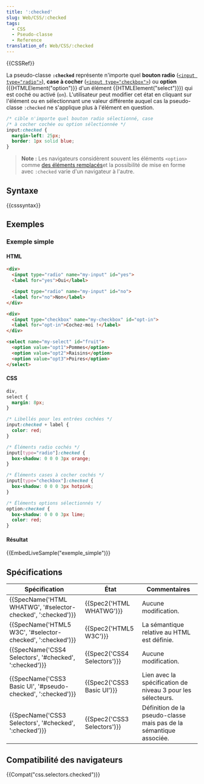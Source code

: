 ```yaml
---
title: ':checked'
slug: Web/CSS/:checked
tags:
  - CSS
  - Pseudo-classe
  - Reference
translation_of: Web/CSS/:checked
---
```

{{CSSRef}}

La pseudo-classe **`:checked`** représente n'importe quel **bouton radio** ([`<input type="radio">`](/fr/docs/Web/HTML/Element/Input/radio)), **case à cocher** ([`<input type="checkbox">`](/fr/docs/Web/HTML/Element/Input/checkbox)) ou **option** ({{HTMLElement("option")}} d'un élément {{HTMLElement("select")}}) qui est coché ou activé (`on`). L'utilisateur peut modifier cet état en cliquant sur l'élément ou en sélectionnant une valeur différente auquel cas la pseudo-classe `:checked` ne s'applique plus à l'élément en question.

```css
/* cible n'importe quel bouton radio sélectionné, case
/* à cocher cochée ou option sélectionnée */
input:checked {
  margin-left: 25px;
  border: 1px solid blue;
}
```

> **Note :** Les navigateurs considèrent souvent les éléments `<option>` comme [des éléments remplacés](/fr/docs/Web/CSS/%C3%89l%C3%A9ment_remplac%C3%A9)et la possibilité de mise en forme avec `:checked` varie d'un navigateur à l'autre.

## Syntaxe

{{csssyntax}}

## Exemples

### Exemple simple

#### HTML

```html
<div>
  <input type="radio" name="my-input" id="yes">
  <label for="yes">Oui</label>

  <input type="radio" name="my-input" id="no">
  <label for="no">Non</label>
</div>

<div>
  <input type="checkbox" name="my-checkbox" id="opt-in">
  <label for="opt-in">Cochez-moi !</label>
</div>

<select name="my-select" id="fruit">
  <option value="opt1">Pommes</option>
  <option value="opt2">Raisins</option>
  <option value="opt3">Poires</option>
</select>
```

#### CSS

```css
div,
select {
  margin: 8px;
}

/* Libellés pour les entrées cochées */
input:checked + label {
  color: red;
}

/* Éléments radio cochés */
input[type="radio"]:checked {
  box-shadow: 0 0 0 3px orange;
}

/* Éléments cases à cocher cochés */
input[type="checkbox"]:checked {
  box-shadow: 0 0 0 3px hotpink;
}

/* Éléments options sélectionnés */
option:checked {
  box-shadow: 0 0 0 3px lime;
  color: red;
}
```

#### Résultat

{{EmbedLiveSample("exemple_simple")}}

## Spécifications

| Spécification                                                                    | État                                 | Commentaires                                                       |
| -------------------------------------------------------------------------------- | ------------------------------------ | ------------------------------------------------------------------ |
| {{SpecName('HTML WHATWG', '#selector-checked', ':checked')}} | {{Spec2('HTML WHATWG')}}     | Aucune modification.                                               |
| {{SpecName('HTML5 W3C', '#selector-checked', ':checked')}}     | {{Spec2('HTML5 W3C')}}         | La sémantique relative au HTML est définie.                        |
| {{SpecName('CSS4 Selectors', '#checked', ':checked')}}         | {{Spec2('CSS4 Selectors')}} | Aucune modification.                                               |
| {{SpecName('CSS3 Basic UI', '#pseudo-checked', ':checked')}} | {{Spec2('CSS3 Basic UI')}} | Lien avec la spécification de niveau 3 pour les sélecteurs.        |
| {{SpecName('CSS3 Selectors', '#checked', ':checked')}}         | {{Spec2('CSS3 Selectors')}} | Définition de la pseudo-classe mais pas de la sémantique associée. |

## Compatibilité des navigateurs

{{Compat("css.selectors.checked")}}
